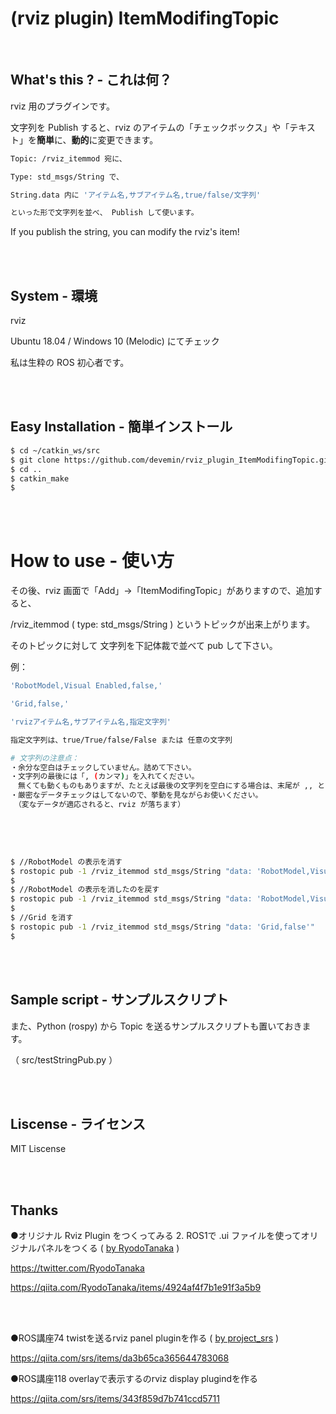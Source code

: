 # (rviz plugin) ItemModifingTopic

<br>

## What's this ? - これは何？

rviz 用のプラグインです。

文字列を Publish すると、rviz のアイテムの「チェックボックス」や「テキスト」を**簡単**に、**動的**に変更できます。

```bash
Topic: /rviz_itemmod 宛に、

Type: std_msgs/String で、

String.data 内に 'アイテム名,サブアイテム名,true/false/文字列'

といった形で文字列を並べ、 Publish して使います。

```

If you publish the string, you can modify the rviz's item!

<br>
<br>

## System - 環境

rviz

Ubuntu 18.04 / Windows 10 (Melodic) にてチェック

私は生粋の ROS 初心者です。

<br>
<br>

## Easy Installation - 簡単インストール

```bash
$ cd ~/catkin_ws/src
$ git clone https://github.com/devemin/rviz_plugin_ItemModifingTopic.git
$ cd ..
$ catkin_make
$ 
```

<br>
<br>

# How to use - 使い方

その後、rviz 画面で「Add」->「ItemModifingTopic」がありますので、追加すると、

/rviz_itemmod ( type: std_msgs/String ) というトピックが出来上がります。

そのトピックに対して 文字列を下記体裁で並べて pub して下さい。

例：


```bash
'RobotModel,Visual Enabled,false,'

'Grid,false,'

'rvizアイテム名,サブアイテム名,指定文字列'

指定文字列は、true/True/false/False または 任意の文字列

# 文字列の注意点：
・余分な空白はチェックしていません。詰めて下さい。
・文字列の最後には「, (カンマ)」を入れてください。
　無くても動くものもありますが、たとえば最後の文字列を空白にする場合は、末尾が ,, とカンマが２個続きます。
・厳密なデータチェックはしてないので、挙動を見ながらお使いください。
　（変なデータが適応されると、rviz が落ちます）
 
```

<br>
<br>

```bash
$ //RobotModel の表示を消す
$ rostopic pub -1 /rviz_itemmod std_msgs/String "data: 'RobotModel,Visual Enabled,false'" 
$ 
$ //RobotModel の表示を消したのを戻す
$ rostopic pub -1 /rviz_itemmod std_msgs/String "data: 'RobotModel,Visual Enabled,true'" 
$ 
$ //Grid を消す
$ rostopic pub -1 /rviz_itemmod std_msgs/String "data: 'Grid,false'" 
$ 
```

<br>
<br>

## Sample script - サンプルスクリプト

また、Python (rospy) から Topic を送るサンプルスクリプトも置いておきます。

（ src/testStringPub.py ）


<br>
<br>

## Liscense - ライセンス

MIT Liscense

<br>
<br>

## Thanks

●オリジナル Rviz Plugin をつくってみる 2. ROS1で .ui ファイルを使ってオリジナルパネルをつくる ( [by RyodoTanaka](https://twitter.com/RyodoTanaka) )

https://twitter.com/RyodoTanaka

https://qiita.com/RyodoTanaka/items/4924af4f7b1e91f3a5b9

<br>
<br>

●ROS講座74 twistを送るrviz panel pluginを作る ( [by project_srs](https://qiita.com/srs) )

https://qiita.com/srs/items/da3b65ca365644783068

●ROS講座118 overlayで表示するのrviz display plugindを作る

https://qiita.com/srs/items/343f859d7b741ccd5711
